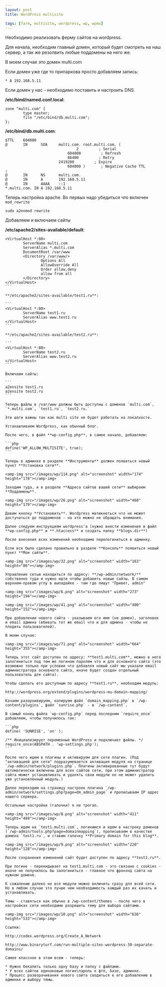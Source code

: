 ```yaml
---
layout: post
title: WordPress multisite

tags: [farm, multisite, wordpress, wp, wpmu]
---
```


Необходимо реализовать ферму сайтов на wordpress.

Для начала, необходим главный домен, который будет смотреть на наш сервер, а так же резолвить любые поддомены на него же.

В моем случае это домен multi.com

Если домен уже где то припаркова просто добавляем запись:

```
* A 192.168.5.11
```

Если домен у нас - необходимо поставить и настроить DNS.

**/etc/bind/named.conf.local**:

```
zone "multi.com" {
        type master;
        file "/etc/bind/db.multi.com";
};
```

**/etc/bind/db.multi.com**:

```
$TTL    604800
@       IN      SOA     multi.com. root.multi.com. (
                                2         ; Serial
                            604800         ; Refresh
                            86400         ; Retry
                        2419200         ; Expire
                            604800 )       ; Negative Cache TTL
;
@       IN      NS      multi.com.
@       IN      A       192.168.5.11
@       IN      AAAA    ::1
*.multi.com. IN A 192.168.5.11
```

Теперь настройка apache. Во первых надо убедиться что включен `mod_rewrite`

```
sudo a2enmod rewrite
```

Добавляем и включаем сайты

**/etc/apache2/sites-available/default**:

````
<VirtualHost *:80>
        ServerName multi.com
        ServerAlias *.multi.com
        DocumentRoot /var/www
        <Directory /var/www/>
                Options All
                AllowOverride All
                Order allow,deny
                allow from all
        </Directory>
</VirtualHost>
```

**/etc/apache2/sites-available/test1.ru**:

```
<VirtualHost *:80>
        ServerName test1.ru
        ServerAlias www.test1.ru
</VirtualHost>
```

**/etc/apache2/sites-available/test2.ru**:

```
<VirtualHost *:80>
        ServerName test2.ru
        ServerAlias www.test2.ru
</VirtualHost>
```

Включаем сайты:

```
a2ensite test1.ru
a2ensite test2.ru
```

Теперь файлы в /var/www должны быть доступны с доменов `multi.com`, `*.multi.com`, `test1.ru`, `test2.ru.`

Эти шаги важны так как multi site не будет работать на локалхосте.

Устанавливаем Wordpress, как обычный блог.

После чего, в файл **wp-config.php**, в самое начало, добавляем:

```php
define('WP_ALLOW_MULTISITE', true);
```

Теперь в админке в разделе **Инструменты** должен появиться новый пункт **Установка сети**.

<amp-img src="/images/wp/114.png" alt="screenshot" width="174" height="178"></amp-img>

Заходим туда, и в разделе **Адреса сайтов вашей сети** выбираем **Поддомены**.

<amp-img src="/images/wp/26.png" alt="screenshot" width="468" height="179"></amp-img>

Давим кнопку **Установить**. Wordpress матюкнеться что не может достучаться до поддоменов - на это можно не обращать внимания.

Далее следуем инструкциям wordpress'а (нужно внести изменения в файл **wp-config.php** и **.htaccess** и создать папку **blogs.dir**)

После внесения всех изменений необходимо перелогиниться в админку.

Если все было сделано правильно в разделе **Консоль** появиться новый пункт **Мои сайты**.

<amp-img src="/images/wp/32.png" alt="screenshot" width="163" height="86"></amp-img>

Управление сетью находиться по адресу: **/wp-admin/network/** собственно туда и нужно идти чтобы добавить новые сайты. В самом верхнем-правом углу в выпадайке - там где пишут "Привет, admin"

<amp-img src="/images/wp/6.png" alt="screenshot" width="273" height="194"></amp-img>

<amp-img src="/images/wp/41.png" alt="screenshot" width="400" height="152"></amp-img>

При добавлении нового сайта - указываем его имя (не домен), заголовок и email админа (вбивать тот же email что и для админа - чтобы не плодить пользователей).

В моем случае:

<amp-img src="/images/wp/71.png" alt="screenshot" width="664" height="355"></amp-img>

Теперь этот сайт доступен по адресу: **test1.multi.com**, можно в него залогиниться под тем же логином паролем что и для основного сайта (это возможно только при условии что добавляя новый сайт мы указали email администратора основного сайта, иначе будет создан отдельный пользователь для сайта).

Чтобы сделать его доступным по адресу **test1.ru**, необходим модуль:

http://wordpress.org/extend/plugins/wordpress-mu-domain-mapping/

Качаем разорхивируем, копируем файл `domain_mapping.php` в `/wp-content/plugins`, файл `sunrise.php` - в `/wp-content`.

В самый конец файла `wp-config.php` перед последним `require_once` добавляем, чтобы получилось так:

```php
define( 'SUNRISE', 'on' );

/** Инициализирует переменные WordPress и подключает файлы. */
require_once(ABSPATH . 'wp-settings.php');
```

После чего идем в плагины и активируем для сети плагин. (Под "активацией для сети" подразумевается активация модуля на странице `/wp-admin/network/plugins.php`. Плагины активированные тут будут автоматически включены для всех сайтов сети, при этом администратор сайта может устанавливать и удалять свои модули но не может удалить уже установленный модуль.)

Далее переходим на страницу настроек плагина `/wp-admin/network/settings.php?page=dm_admin_page` и прописываем IP адрес нашего сервера.

Остальные настройки (галочки) я не трогал.

<amp-img src="/images/wp/8.png" alt="screenshot" width="411" height="489"></amp-img>

Теперь идем на `test1.multi.com`, логинимся и идем в настроку доменов (`/wp-admin/tools.php?page=domainmapping`), прописываем в качестве домена `test1.ru`, и ставим галочку **Primary domain for this blog**.

<amp-img src="/images/wp/9.png" alt="screenshot" width="220" height="128"></amp-img>

После сохранения изменений сайт будет доступен по адресу **test1.ru**.

При логине - перекидывает на test1.multi.com - это связано с cookies - иначе не получилось бы залогиниться - главное что фронэнд сайта на нужном домене.

К сожалению далеко не все модули можно включить сразу для всей сети. Но в любом случае это лучше чем необходимость каждый раз их качать и устанавливать.

Темы - ставяться как обычно в /wp-content/themes - после чего в настройках сети необходимо разрешить тему для выбора сайтами.

<amp-img src="/images/wp/10.png" alt="screenshot" width="636" height="533"></amp-img>

Ссылки:

http://codex.wordpress.org/Create_A_Network

http://www.binaryturf.com/run-multiple-sites-wordpress-30-separate-domains/

Самое классное в этом всем - теперь:

* Нужно бекапить только одну базу и папку с файлами.
* У всех сайтов одинаковые логин\пароль к фтп, базе, админке.
* Процесс разворачивания нового сайта сводиться к его добавлению в админке и выбору темы.
